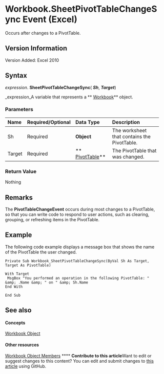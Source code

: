 
# Workbook.SheetPivotTableChangeSync Event (Excel)

Occurs after changes to a PivotTable.


## Version Information

Version Added: Excel 2010 


## Syntax

 _expression_. **SheetPivotTableChangeSync**( **_Sh_**,  **_Target_**)

 _expression_A variable that represents a  ** [Workbook](8c00aa60-c974-eed3-0812-3c9625eb0d4c.md)** object.


### Parameters



|**Name**|**Required/Optional**|**Data Type**|**Description**|
|:-----|:-----|:-----|:-----|
|Sh|Required| **Object**|The worksheet that contains the PivotTable.|
|Target|Required| ** [PivotTable](a9c1d4a0-78a9-f9a6-6daf-91cb63e45842.md)**|The PivotTable that was changed.|

### Return Value

Nothing


## Remarks

The  **PivotTableChangeEvent** occurs during most changes to a PivotTable, so that you can write code to respond to user actions, such as clearing, grouping, or refreshing items in the PivotTable.


## Example

The following code example displays a message box that shows the name of the PivotTable the user changed. 


```
Private Sub Workbook_SheetPivotTableChangeSync(ByVal Sh As Target, Target As PivotTable) 
 
With Target 
 MsgBox "You performed an operation in the following PivotTable: " &amp; .Name &amp; " on " &amp; Sh.Name 
End With 
 
End Sub
```


## See also


#### Concepts


 [Workbook Object](8c00aa60-c974-eed3-0812-3c9625eb0d4c.md)
#### Other resources


 [Workbook Object Members](dce102a3-25de-3ff4-2ce5-bc56e08baca7.md)
****   **Contribute to this article**Want to edit or suggest changes to this content? You can edit and submit changes to  [this article](https://github.com/jhershey00/VBA_Excel_Test/OpenXMLCon/articles/c280b935-3dbf-0666-b727-64d6b4ac7ebd.md) using GitHub.

